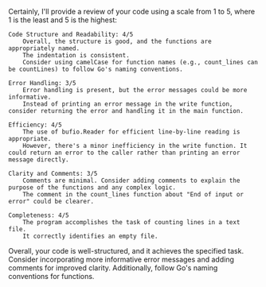 Certainly, I'll provide a review of your code using a scale from 1 to 5, where 1 is the least and 5 is the highest:

    Code Structure and Readability: 4/5
        Overall, the structure is good, and the functions are appropriately named.
        The indentation is consistent.
        Consider using camelCase for function names (e.g., count_lines can be countLines) to follow Go's naming conventions.

    Error Handling: 3/5
        Error handling is present, but the error messages could be more informative.
        Instead of printing an error message in the write function, consider returning the error and handling it in the main function.

    Efficiency: 4/5
        The use of bufio.Reader for efficient line-by-line reading is appropriate.
        However, there's a minor inefficiency in the write function. It could return an error to the caller rather than printing an error message directly.

    Clarity and Comments: 3/5
        Comments are minimal. Consider adding comments to explain the purpose of the functions and any complex logic.
        The comment in the count_lines function about "End of input or error" could be clearer.

    Completeness: 4/5
        The program accomplishes the task of counting lines in a text file.
        It correctly identifies an empty file.

Overall, your code is well-structured, and it achieves the specified task. Consider incorporating more informative error messages and adding comments for improved clarity. Additionally, follow Go's naming conventions for functions.